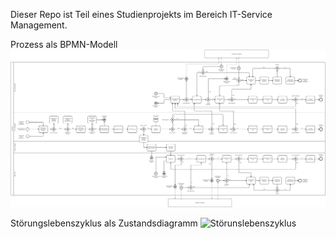 Dieser Repo ist Teil eines Studienprojekts im Bereich IT-Service Management.

Prozess als BPMN-Modell
![Prozess](Prozess.png)

Störungslebenszyklus als Zustandsdiagramm
![Störunslebenszyklus](Störungslebenszyklus.png)

